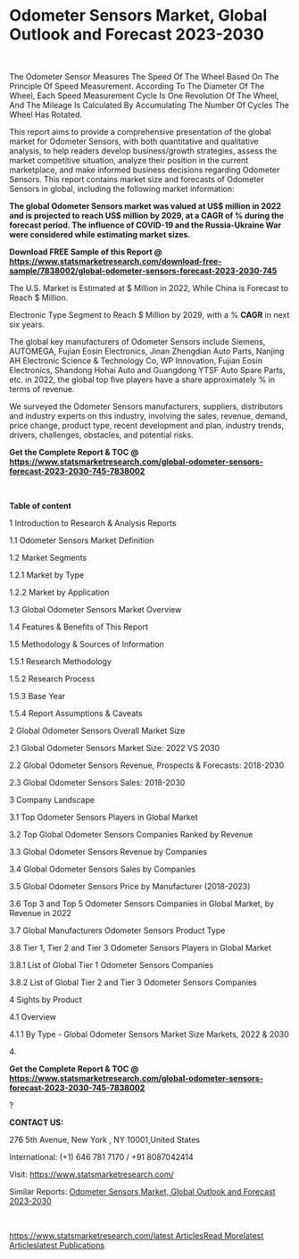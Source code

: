 <h1>Odometer Sensors Market, Global Outlook and Forecast 2023-2030</h1><br/><p>The Odometer Sensor Measures The Speed Of The Wheel Based On The Principle Of Speed Measurement. According To The Diameter Of The Wheel, Each Speed Measurement Cycle Is One Revolution Of The Wheel, And The Mileage Is Calculated By Accumulating The Number Of Cycles The Wheel Has Rotated.</p>
 
 
 
 <p>This report aims to provide a comprehensive presentation of the global market for Odometer Sensors, with both quantitative and qualitative analysis, to help readers develop business/growth strategies, assess the market competitive situation, analyze their position in the current marketplace, and make informed business decisions regarding Odometer Sensors. This report contains market size and forecasts of Odometer Sensors in global, including the following market information:</p>
 
 
 
 <p><strong>The global Odometer Sensors market was valued at US$ million in 2022 and is projected to reach US$ million by 2029, at a <strong>CAGR</strong> of % during the forecast period. The influence of COVID-19 and the Russia-Ukraine War were considered while estimating market sizes.</strong></p>
 
 
 
 <p><strong>Download FREE Sample of this Report @ <a href="https://www.statsmarketresearch.com/download-free-sample/7838002/global-odometer-sensors-forecast-2023-2030-745">https://www.statsmarketresearch.com/download-free-sample/7838002/global-odometer-sensors-forecast-2023-2030-745</a></strong></p>
 
 
 
 <p>The U.S. Market is Estimated at $ Million in 2022, While China is Forecast to Reach $ Million.</p>
 
 
 
 <p>Electronic Type Segment to Reach $ Million by 2029, with a % <strong>CAGR</strong> in next six years.</p>
 
 
 
 <p>The global key manufacturers of Odometer Sensors include Siemens, AUTOMEGA, Fujian Eosin Electronics, Jinan Zhengdian Auto Parts, Nanjing AH Electronic Science & Technology Co, WP Innovation, Fujian Eosin Electronics, Shandong Hohai Auto and Guangdong YTSF Auto Spare Parts, etc. in 2022, the global top five players have a share approximately % in terms of revenue.</p>
 
 
 
 <p>We surveyed the Odometer Sensors manufacturers, suppliers, distributors and industry experts on this industry, involving the sales, revenue, demand, price change, product type, recent development and plan, industry trends, drivers, challenges, obstacles, and potential risks.</p>
 
 
 
 <div><b>Get the Complete Report & TOC @ <a href="https://www.statsmarketresearch.com/global-odometer-sensors-forecast-2023-2030-745-7838002">https://www.statsmarketresearch.com/global-odometer-sensors-forecast-2023-2030-745-7838002</a></b></div>
 
 
 
 <p><br />
 
 <b>Table of content</b></p>
 
 
 
 <p>1 Introduction to Research & Analysis Reports<br />
 
 1.1 Odometer Sensors Market Definition<br />
 
 1.2 Market Segments<br />
 
 1.2.1 Market by Type<br />
 
 1.2.2 Market by Application<br />
 
 1.3 Global Odometer Sensors Market Overview<br />
 
 1.4 Features & Benefits of This Report<br />
 
 1.5 Methodology & Sources of Information<br />
 
 1.5.1 Research Methodology<br />
 
 1.5.2 Research Process<br />
 
 1.5.3 Base Year<br />
 
 1.5.4 Report Assumptions & Caveats<br />
 
 2 Global Odometer Sensors Overall Market Size<br />
 
 2.1 Global Odometer Sensors Market Size: 2022 VS 2030<br />
 
 2.2 Global Odometer Sensors Revenue, Prospects & Forecasts: 2018-2030<br />
 
 2.3 Global Odometer Sensors Sales: 2018-2030<br />
 
 3 Company Landscape<br />
 
 3.1 Top Odometer Sensors Players in Global Market<br />
 
 3.2 Top Global Odometer Sensors Companies Ranked by Revenue<br />
 
 3.3 Global Odometer Sensors Revenue by Companies<br />
 
 3.4 Global Odometer Sensors Sales by Companies<br />
 
 3.5 Global Odometer Sensors Price by Manufacturer (2018-2023)<br />
 
 3.6 Top 3 and Top 5 Odometer Sensors Companies in Global Market, by Revenue in 2022<br />
 
 3.7 Global Manufacturers Odometer Sensors Product Type<br />
 
 3.8 Tier 1, Tier 2 and Tier 3 Odometer Sensors Players in Global Market<br />
 
 3.8.1 List of Global Tier 1 Odometer Sensors Companies<br />
 
 3.8.2 List of Global Tier 2 and Tier 3 Odometer Sensors Companies<br />
 
 4 Sights by Product<br />
 
 4.1 Overview<br />
 
 4.1.1 By Type - Global Odometer Sensors Market Size Markets, 2022 & 2030<br />
 
 4.</p>
 
 
 
 <div><b>Get the Complete Report & TOC @ <a href="https://www.statsmarketresearch.com/global-odometer-sensors-forecast-2023-2030-745-7838002">https://www.statsmarketresearch.com/global-odometer-sensors-forecast-2023-2030-745-7838002</a></b></div>
 
 
 
 <p>? </p>
 
 
 
 <p><b>CONTACT US:</b><br />
 
 276 5th Avenue, New York , NY 10001,United States<br />
 
 International: (+1) 646 781 7170 / +91 8087042414<br />
 
 Visit: <a href="https://www.statsmarketresearch.com/">https://www.statsmarketresearch.com/</a><br />
 
 Similar Reports: <a href="https://www.statsmarketresearch.com/global-odometer-sensors-forecast-2023-2030-745-7838002">Odometer Sensors Market, Global Outlook and Forecast 2023-2030</a><br />
 
 <br />
 
 <a href="https://gyeongbokgung.com">https://www.statsmarketresearch.com/</a><a href="https://hallyeomaritime.com">latest Articles</a><a href="https://jingwansa.com">Read More</a><a href="https://nguoiviet.jp/">latest Articles</a><a href="https://www.intelmarketresearch.com/">latest Publications</a></p>